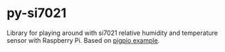 # py-si7021

Library for playing around with si7021 relative humidity and temperature sensor with Raspberry Pi. Based on [pigpio example](http://abyz.me.uk/rpi/pigpio/examples.html#Python_Si7021_py).
